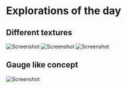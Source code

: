 # Explorations of the day

## Different textures
![Screenshot](IMG_5468.png)
![Screenshot](IMG_5467.png)
![Screenshot](IMG_5466.png)

## Gauge like concept 
![Screenshot](IMG_5469.png)